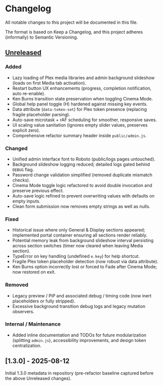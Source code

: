 # Changelog

All notable changes to this project will be documented in this file.

The format is based on Keep a Changelog, and this project adheres (informally) to Semantic Versioning.

## [Unreleased]
### Added
- Lazy loading of Plex media libraries and admin background slideshow (loads on first Media tab activation).
- Restart button UX enhancements (progress, completion notification, auto re-enable).
- Ken Burns transition state preservation when toggling Cinema Mode.
- Global help panel toggle (H) hardened against missing key events.
- Data attribute (`data-token-set`) for Plex token presence (replacing fragile placeholder parsing).
- Auto-save microtask + rAF scheduling for smoother, responsive saves.
- UI scaling value sanitation (ignores empty slider values, preserves explicit zero).
- Comprehensive refactor summary header inside `public/admin.js`.

### Changed
- Unified admin interface font to Roboto (public/logs pages untouched).
- Background slideshow logging reduced; detailed logs gated behind `DEBUG` flag.
- Password change validation simplified (removed duplicate mismatch checks).
- Cinema Mode toggle logic refactored to avoid double invocation and preserve previous effect.
- Auto-save logic refined to prevent overwriting values with defaults on empty inputs.
- Clean form submission now removes empty strings as well as nulls.

### Fixed
- Historical issue where only General & Display sections appeared; implemented portal container ensuring all sections render reliably.
- Potential memory leak from background slideshow interval persisting across section switches (timer now cleared when leaving Media section).
- TypeError on key handling (undefined `e.key`) for help shortcut.
- Fragile Plex token placeholder detection (now robust via data attribute).
- Ken Burns option incorrectly lost or forced to Fade after Cinema Mode; now restored on exit.

### Removed
- Legacy preview / PiP and associated debug / timing code (now inert placeholders or fully stripped).
- Excessive background transition debug logs and legacy mutation observers.

### Internal / Maintenance
- Added inline documentation and TODOs for future modularization (splitting `admin.js`), accessibility improvements, and design token centralization.

## [1.3.0] - 2025-08-12
Initial 1.3.0 metadata in repository (pre-refactor baseline captured before the above Unreleased changes).

[Unreleased]: https://example.com/compare/v1.3.0...HEAD
